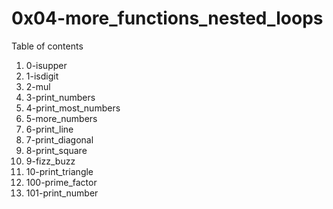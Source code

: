 # 0x04-more_functions_nested_loops
Table of contents
1. 0-isupper
2. 1-isdigit
3. 2-mul
4. 3-print_numbers
5. 4-print_most_numbers
6. 5-more_numbers
7. 6-print_line
8. 7-print_diagonal
9. 8-print_square
10. 9-fizz_buzz
11. 10-print_triangle
12. 100-prime_factor
13. 101-print_number
